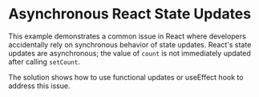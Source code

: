 # Asynchronous React State Updates
This example demonstrates a common issue in React where developers accidentally rely on synchronous behavior of state updates.  React's state updates are asynchronous; the value of `count` is not immediately updated after calling `setCount`. 

The solution shows how to use functional updates or useEffect hook to address this issue.